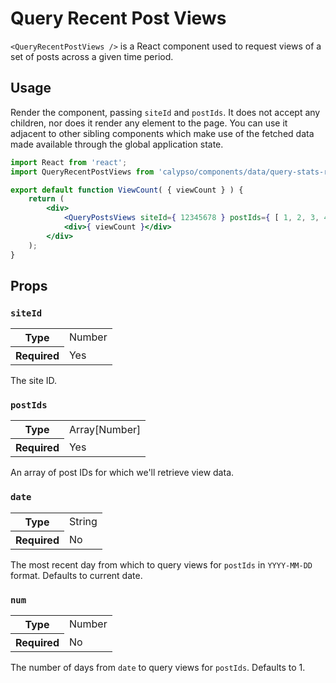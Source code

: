 # Query Recent Post Views

`<QueryRecentPostViews />` is a React component used to request views of a set of posts across a given time period.

## Usage

Render the component, passing `siteId` and `postIds`. It does not accept any children, nor does it render any element to the page. You can use it adjacent to other sibling components which make use of the fetched data made available through the global application state.

```jsx
import React from 'react';
import QueryRecentPostViews from 'calypso/components/data/query-stats-recent-post-views';

export default function ViewCount( { viewCount } ) {
	return (
		<div>
			<QueryPostsViews siteId={ 12345678 } postIds={ [ 1, 2, 3, 4 ] } num={ 30 } />
			<div>{ viewCount }</div>
		</div>
	);
}
```

## Props

### `siteId`

<table>
	<tr><th>Type</th><td>Number</td></tr>
	<tr><th>Required</th><td>Yes</td></tr>
</table>

The site ID.

### `postIds`

<table>
	<tr><th>Type</th><td>Array[Number]</td></tr>
	<tr><th>Required</th><td>Yes</td></tr>
</table>

An array of post IDs for which we'll retrieve view data.

### `date`

<table>
	<tr><th>Type</th><td>String</td></tr>
	<tr><th>Required</th><td>No</td></tr>
</table>

The most recent day from which to query views for `postIds` in `YYYY-MM-DD` format. Defaults to current date.

### `num`

<table>
	<tr><th>Type</th><td>Number</td></tr>
	<tr><th>Required</th><td>No</td></tr>
</table>

The number of days from `date` to query views for `postIds`. Defaults to 1.

